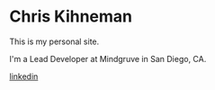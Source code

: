 # Chris Kihneman

This is my personal site.

I'm a Lead Developer at Mindgruve in San Diego, CA.

[linkedin](http://www.linkedin.com/pub/chris-kihneman/13/740/1a0)